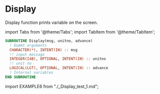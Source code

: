 # Display

Display function prints  variable on the screen.

import Tabs from '@theme/Tabs';
import TabItem from '@theme/TabItem';

<Tabs>
<TabItem value="interface" label="܀ Scalar" default>

```fortran
SUBROUTINE Display(msg, unitno, advance)
  ! Dummt arguments
  CHARACTER(*), INTENT(IN) :: msg
  !! input message
  INTEGER(I4B), OPTIONAL, INTENT(IN) :: unitno
  !! unit no
  LOGICAL(LGT), OPTIONAL, INTENT(IN) :: advance
  ! Internal variables
END SUBROUTINE
```

</TabItem>

<TabItem value="example" label="️܀ See example">

import EXAMPLE6 from "./_Display_test_1.md";

<EXAMPLE6 />

</TabItem>

<TabItem value="close" label="↢ ">

</TabItem>
</Tabs>
